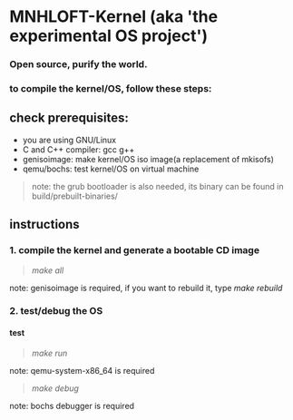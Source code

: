 # MNHLOFT-Kernel (aka 'the experimental OS project')

### **Open source, purify the world.**

### to compile the kernel/OS, follow these steps:

## check prerequisites:
+ you are using GNU/Linux
+ C and C++ compiler: gcc g++
+ genisoimage: make kernel/OS iso image(a replacement of mkisofs)
+ qemu/bochs: test kernel/OS on virtual machine

> note: the grub bootloader is also needed, its binary can be found in build/prebuilt-binaries/

## instructions
### 1. compile the kernel and generate a bootable CD image
> *make all*

note: genisoimage is required, if you want to rebuild it, type *make rebuild*

### 2. test/debug the OS
#### test
> *make run*

note: qemu-system-x86_64 is required

> *make debug* 

note: bochs debugger is required

